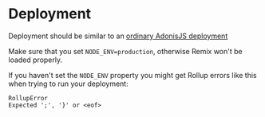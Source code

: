 # Deployment

Deployment should be similar to an [ordinary AdonisJS deployment](https://docs.adonisjs.com/guides/getting-started/deployment)

Make sure that you set `NODE_ENV=production`, otherwise Remix won't be loaded properly.

If you haven't set the `NODE_ENV` property you might get Rollup errors like this when trying to run your deployment:

```
RollupError
Expected ';', '}' or <eof>
```
